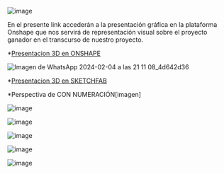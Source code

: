 ![image](https://github.com/Fx2048/Team_4_FdD/assets/131219987/a5439c82-8b1e-4035-bab2-a413ebaca878)

En el presente link accederán a la presentación gráfica en la plataforma Onshape que nos servirá de representación visual sobre el proyecto ganador en el transcurso de nuestro proyecto.

*[Presentacion 3D en ONSHAPE](https://cad.onshape.com/documents/7a7f94140b8d86c7ea033ef1/w/e999b315eef8267ad934f188/e/f1a4476c1995a1daba91e3d9?renderMode=0&uiState=65c060346ad2e72b4ab15449)

![Imagen de WhatsApp 2024-02-04 a las 21 11 08_4d642d36](https://github.com/Fx2048/Team_4_FdD/assets/131219987/3d318db0-3ccf-4032-bbcf-ce0c9078b659)


*[Presentacion 3D en SKETCHFAB](link)

*Perspectiva de CON NUMERACIÓN[imagen]


![image](https://github.com/Fx2048/Team_4_FdD/assets/131219987/ac3eac42-bddb-4576-a804-cff5fea40e1f)

![image](https://github.com/Fx2048/Team_4_FdD/assets/131219987/fd061c7c-09a7-417f-af0b-f03875276948)

![image](https://github.com/Fx2048/Team_4_FdD/assets/131219987/cba7907b-8af9-4e0e-a098-4905d3143394)


![image](https://github.com/Fx2048/Team_4_FdD/assets/131219987/fb975b29-f50e-4920-bbb1-ec7a97f47a81)

![image](https://github.com/Fx2048/Team_4_FdD/assets/131219987/e1195f2f-7c9b-42fe-8bdd-742605c9123a)


